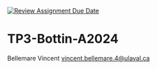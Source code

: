 [![Review Assignment Due Date](https://classroom.github.com/assets/deadline-readme-button-22041afd0340ce965d47ae6ef1cefeee28c7c493a6346c4f15d667ab976d596c.svg)](https://classroom.github.com/a/KIspisZC)
# TP3-Bottin-A2024
Bellemare Vincent vincent.bellemare.4@ulaval.ca
